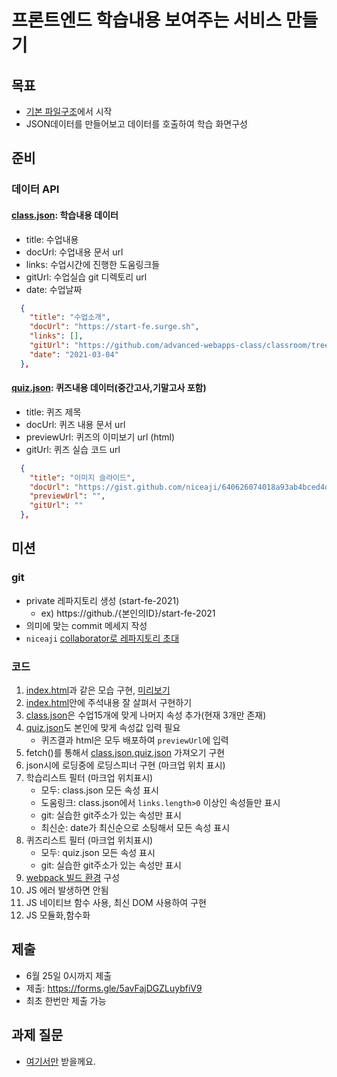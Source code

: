 # 프론트엔드 학습내용 보여주는 서비스 만들기

## 목표

- [기본 파일구조](src)에서 시작
- JSON데이터를 만들어보고 데이터를 호출하여 학습 화면구성

## 준비

### 데이터 API

#### [class.json](src/class.json): 학습내용 데이터

- title: 수업내용
- docUrl: 수업내용 문서 url
- links: 수업시간에 진행한 도움링크들
- gitUrl: 수업실습 git 디렉토리 url
- date: 수업날짜

```json
  {
    "title": "수업소개",
    "docUrl": "https://start-fe.surge.sh",
    "links": [],
    "gitUrl": "https://github.com/advanced-webapps-class/classroom/tree/gh-pages/2020/01",
    "date": "2021-03-04"
  },
```

#### [quiz.json](src/quiz.json): 퀴즈내용 데이터(중간고사,기말고사 포함)

- title: 퀴즈 제목
- docUrl: 퀴즈 내용 문서 url
- previewUrl: 퀴즈의 이미보기 url (html)
- gitUrl: 퀴즈 실습 코드 url

```json
  {
    "title": "이미지 슬라이드",
    "docUrl": "https://gist.github.com/niceaji/640626074018a93ab4bced4dd9bdcf95",
    "previewUrl": "",
    "gitUrl": ""
  },
```

## 미션

### git

- private 레파지토리 생성 (start-fe-2021)
  - ex) https://github./{본인의ID}/start-fe-2021
- 의미에 맞는 commit 메세지 작성
- `niceaji` [collaborator로 레파지토리 초대](https://hengbokhan.tistory.com/140)

### 코드

1. [index.html](src/index.html)과 같은 모습 구현, [미리보기](https://advanced-webapps-class.github.io/classroom/2021/test2/src)
1. [index.html](src/index.html)안에 주석내용 잘 살펴서 구현하기
1. [class.json](src/class.json)은 수업15개에 맞게 나머지 속성 추가(현재 3개만 존재)
1. [quiz.json](src/quiz.json)도 본인에 맞게 속성값 입력 필요
   - 퀴즈결과 html은 모두 배포하여 `previewUrl`에 입력
1. fetch()를 통해서 [class.json](src/class.json),[quiz.json](src/quiz.json) 가져오기 구현
1. json시에 로딩중에 로딩스피너 구현 (마크업 위치 표시)
1. 학습리스트 필터 (마크업 위치표시)
   - 모두: class.json 모든 속성 표시
   - 도움링크: class.json에서 `links.length>0` 이상인 속성들만 표시
   - git: 실습한 git주소가 있는 속성만 표시
   - 최신순: date가 최신순으로 소팅해서 모든 속성 표시` `
1. 퀴즈리스트 필터 (마크업 위치표시)
   - 모두: quiz.json 모든 속성 표시
   - git: 실습한 git주소가 있는 속성만 표시
1. [webpack 빌드 환경](http://start-fe.surge.sh/module/build.html) 구성 
1. JS 에러 발생하면 안됨
1. JS 네이티브 함수 사용, 최신 DOM 사용하여 구현
1. JS 모듈화,함수화

## 제출

- 6월 25일 0시까지 제출
- 제출: https://forms.gle/5avFajDGZLuybfiV9
- 최초 한번만 제출 가능

## 과제 질문

- [여기서만](https://github.com/advanced-webapps-class/start-fe-2021/issues) 받을께요.
